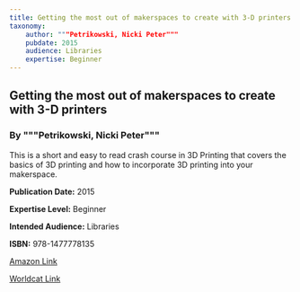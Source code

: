 ```yaml
---
title: Getting the most out of makerspaces to create with 3-D printers
taxonomy:
	author: """Petrikowski, Nicki Peter"""
	pubdate: 2015
	audience: Libraries
	expertise: Beginner
---
```

## Getting the most out of makerspaces to create with 3-D printers
### By """Petrikowski, Nicki Peter"""
This is a short and easy to read crash course in 3D Printing that covers the basics of 3D printing and how to incorporate 3D printing into your makerspace.

**Publication Date:** 2015

**Expertise Level:** Beginner

**Intended Audience:** Libraries

**ISBN:** 978-1477778135

[Amazon Link](https://www.amazon.com/Getting-Most-Makerspaces-Create-Printers/dp/1477786023/ref=sr_1_1?keywords=Getting+the+most+out+of+makerspaces+to+create+with+3-D+printers&qid=1569857195&s=gateway&sr=8-1)

[Worldcat Link](https://www.worldcat.org/title/getting-the-most-out-of-makerspaces-to-create-with-3-d-printers/oclc/884552729&referer=brief_results)